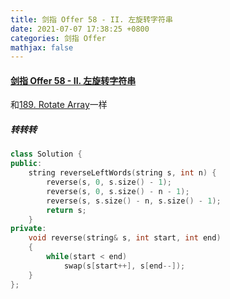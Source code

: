```yaml
---
title: 剑指 Offer 58 - II. 左旋转字符串
date: 2021-07-07 17:38:25 +0800
categories: 剑指 Offer
mathjax: false
---
```

#### [剑指 Offer 58 - II. 左旋转字符串](https://leetcode-cn.com/problems/zuo-xuan-zhuan-zi-fu-chuan-lcof/)

和[189. Rotate Array](https://leetcode.cinte.cc/2021/07/01/189.%20Rotate%20Array/)一样

#####  转转转
```c++
class Solution {
public:
    string reverseLeftWords(string s, int n) {
        reverse(s, 0, s.size() - 1);
        reverse(s, 0, s.size() - n - 1);
        reverse(s, s.size() - n, s.size() - 1);
        return s;
    }
private:
    void reverse(string& s, int start, int end)
    {
        while(start < end)
            swap(s[start++], s[end--]);
    }
};
```
